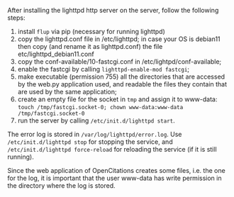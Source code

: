 After installing the lighttpd http server on the server, follow the following steps:

1. install `flup` via pip (necessary for running lighttpd)
1. copy the lighttpd.conf file in /etc/lighttpd; in case your OS is debian11 then copy (and rename it as lighttpd.conf) the file etc/lighttpd_debian11.conf
1. copy the conf-available/10-fastcgi.conf in /etc/lightpd/conf-available;
1. enable the fastcgi by calling `lighttpd-enable-mod fastcgi`;
1. make executable (permission 755) all the directories that are accessed by the web.py application used, and readable the files they contain that are used by the same application;
1. create an empty file for the socket in `tmp` and assign it to www-data: `touch /tmp/fastcgi.socket-0; chown www-data:www-data /tmp/fastcgi.socket-0`
1. run the server by calling `/etc/init.d/lighttpd start`.

The error log is stored in `/var/log/lighttpd/error.log`. Use `/etc/init.d/lighttpd stop` for stopping the service, and `/etc/init.d/lighttpd force-reload` for reloading the service (if it is still running).

Since the web application of OpenCitations creates some files, i.e. the one for the log, it is important that the user www-data has write permission in the directory where the log is stored.
